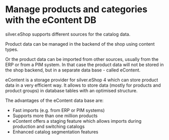 # Manage products and categories with the eContent DB

silver.eShop supports different sources for the catalog data.

Product data can be managed in the backend of the shop using content types.

Or the product data can be imported from other sources, usually from the ERP or from a PIM system. In that case the product data will not be stored in the shop backend, but in a separate data base -  called eContent.

eContent is a storage provider for silver.eShop 4 which can store product data in a very efficient way. It allows to store data (mostly for products and product groups) in database tables with an optimised structure.

The advantages of the eContent data base are:

- Fast imports (e.g. from ERP or PIM systems)
- Supports more than one million products
- eContent offers a staging feature which allows imports during production and switching catalogs
- Enhanced catalog segmentation features

